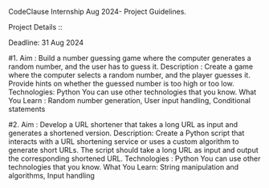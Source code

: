 CodeClause Internship Aug 2024- Project Guidelines.

Project Details ::

Deadline: 31 Aug 2024

#1. Aim : Build a number guessing game where the computer generates a random number, and the user has to guess it.
Description : Create a game where the computer selects a random number, and the player guesses it. Provide hints on whether the guessed number is too high or too low.
Technologies: Python You can use other technologies that you know.
What You Learn : Random number generation, User input handling, Conditional statements

#2. Aim : Develop a URL shortener that takes a long URL as input and generates a shortened version. 
Description: Create a Python script that interacts with a URL shortening service or uses a custom algorithm to generate short URLs. The script should take a long URL as input and output the corresponding shortened URL. 
Technologies : Python You can use other technologies that you know. 
What You Learn: String manipulation and algorithms, Input handling


